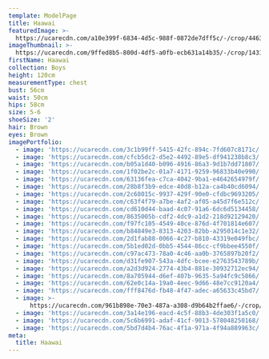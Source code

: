 ```yaml
---
template: ModelPage
title: Haawai
featuredImage: >-
  https://ucarecdn.com/a10e399f-6834-4d5c-988f-0872de7dff5c/-/crop/4463x4513/0,0/-/preview/
imageThumbnail: >-
  https://ucarecdn.com/9ffed8b5-800d-4df5-a0fb-ecb631a14b35/-/crop/1431x1835/271,0/-/preview/
firstName: Haawai
collection: Boys
height: 120cm
measurementType: chest
bust: 56cm
waist: 50cm
hips: 58cm
size: 5-6
shoeSize: '2'
hair: Brown
eyes: Brown
imagePortfolio:
  - image: 'https://ucarecdn.com/3c1b99ff-5415-42fc-894c-7fd607c8171c/'
  - image: 'https://ucarecdn.com/cfcb5dc2-d5e2-4492-89e5-df941238b8c3/'
  - image: 'https://ucarecdn.com/b05a1d40-b096-4916-86a3-9d1b7dd71807/'
  - image: 'https://ucarecdn.com/1f02be2c-01a7-4171-9259-96833b40e990/'
  - image: 'https://ucarecdn.com/63136fea-c7ca-4042-9ba1-e4642654979f/'
  - image: 'https://ucarecdn.com/28b8f3b9-edce-40d8-b12a-ca4b40cd6094/'
  - image: 'https://ucarecdn.com/2c68015c-9937-429f-90e0-cfdbc9693205/'
  - image: 'https://ucarecdn.com/c63f4f79-a7be-4af2-af05-a45d7f6e512c/'
  - image: 'https://ucarecdn.com/cd610d44-baad-4c07-91a6-6dc6d5134458/'
  - image: 'https://ucarecdn.com/8635005b-cdf2-4dc9-a1d2-218d92129420/'
  - image: 'https://ucarecdn.com/f97fc105-4549-40ce-876d-4f701814e607/'
  - image: 'https://ucarecdn.com/b84849e3-8313-4203-82bb-a295014c1e32/'
  - image: 'https://ucarecdn.com/2d1fab88-0066-4c27-b810-43319e049fbc/'
  - image: 'https://ucarecdn.com/5b1ed02d-0bb5-4544-86cc-cf9bbee4550f/'
  - image: 'https://ucarecdn.com/c97ac473-78a0-4c46-aa0b-3765897b20f2/'
  - image: 'https://ucarecdn.com/d31fe907-543a-4dfc-bcee-e2763543789b/'
  - image: 'https://ucarecdn.com/a2d3d924-2774-43b4-881e-30932712ec94/'
  - image: 'https://ucarecdn.com/8a705944-d6ef-407b-9635-5a94fc9c5866/'
  - image: 'https://ucarecdn.com/62e0c14a-19a0-4eec-9d66-48e7cc9120a4/'
  - image: 'https://ucarecdn.com/fff8476d-fb48-4f47-adec-a65633c45bd7/'
  - image: >-
      https://ucarecdn.com/961b898e-70e3-487a-a308-d9b64b2ffae6/-/crop/1632x2204/0,0/-/preview/
  - image: 'https://ucarecdn.com/3a14e196-eacd-4c5f-88b3-4de303f1a5c0/'
  - image: 'https://ucarecdn.com/5c6b6991-adaf-41cf-9013-578048250168/'
  - image: 'https://ucarecdn.com/5bd7d4b4-76ac-4f1a-971a-4f94a889963c/'
meta:
  title: Haawai
---
```


